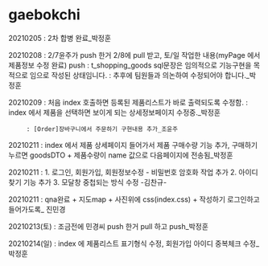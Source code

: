 # gaebokchi

20210205 : 2차 합병 완료_박정훈

20210208 : 2/7윤주가 push 한거 2/8에 pull 받고, 토/일 작업한 내용(myPage 에서 제품정보 수정 완료) push
         : t_shopping_goods sql문장은 임의적으로 기능구현을 목적으로 임으로 작성된 상태임니다.
         : 추후에 팀원들과 의논하여 수정되어야 합니다._박정훈
         
20210209 : 처음 index 호출하면 등록된 제품리스트가 바로 출력되도록 수정함.
         : index 에서 제품을 선택하면 보이게 되는 상세정보페이지 수정중._박정훈
         
         : [Order]장바구니에서 주문하기 구현내용 추가_조윤주

20210211 : index 에서 제품 상세페이지 들어가서 제품 구매수량 기능 추가, 구매하기 누르면 goodsDTO + 제품수량이 name 값으로 다음페이지에 전송됨_박정훈

20210211 : 1. 로그인, 회원가입, 회원정보수정 - 비밀번호 암호화 작업 추가
           2. 아이디 찾기 기능 추가
           3. 모달창 중첩되는 방식 수정
            -김찬규-               
               
20210211 : qna완료 + 지도map + 사진위에 css(index.css) + 작성하기 로그인하고 들어가도록_ 진민경

20210213(토) : 조금전에 민경씨 push 한거 pull 하고 push_박정훈

20210214(일) : index 에 제품리스트 표기형식 수정, 회원가입 아이디 중복체크 수정_박정훈
